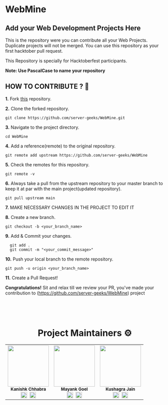 # WebMine
## Add your Web Development Projects Here
This is the repository were you can contribute all your Web Projects. Duplicate projects will not be merged. You can use this repository as your first hacktober pull request.

This Repository is specially for Hacktoberfest participants.
 
**Note: Use PascalCase to name your repository**


## HOW TO CONTRIBUTE ? 👷 

**1.** Fork [this](https://github.com/server-geeks/WebMine) repository.

**2.** Clone the forked repository.

```terminal
git clone https://github.com/server-geeks/WebMine.git
```

**3.** Navigate to the project directory.

```terminal
cd WebMine
```

**4.** Add a reference(remote) to the original repository.

```
git remote add upstream https://github.com/server-geeks/WebMine
```

**5.** Check the remotes for this repository.
```
git remote -v
```

**6.** Always take a pull from the upstream repository to your master branch to keep it at par with the main project(updated repository).

```
git pull upstream main
```


**7.**  MAKE NECESSARY CHANGES IN THE PROJECT TO EDIT IT
<br>


**8.** Create a new branch.

```terminal
git checkout -b <your_branch_name>
```

**9.** Add & Commit your changes.

```terminal
  git add .
  git commit -m "<your_commit_message>"
```

**10.** Push your local branch to the remote repository.

```terminal
git push -u origin <your_branch_name>
```

**11.** Create a Pull Request!

**Congratulations!** Sit and relax till we review your PR, you've made your contribution to (https://github.com/server-geeks/WebMine) project

<br>

<br><h1 align="center">Project Maintainers ⚙</h1>
<table align="center">
  <tbody><tr>
    
 <td align="center"><img alt="" src="https://avatars.githubusercontent.com/u/67221487?v=4" width="130px;"><br><sub><b>
 Kanishk Chhabra</b></sub><br>
<a href="https://www.linkedin.com/in/kanishk-chhabra/" target="_blank"><img align="center"  src="https://cdn.jsdelivr.net/npm/simple-icons@v3/icons/linkedin.svg" alt="Linkedin" height="20" width="20" /></a>&nbsp&nbsp<a href="https://github.com/mrkc2303/" target="_blank"><img align="center"  src="https://cdn.jsdelivr.net/npm/simple-icons@v3/icons/github.svg" alt="Github" height="20" width="20" /></a><nbsp></td></a></td>

 <td align="center"><img alt="" src="https://avatars.githubusercontent.com/u/82977727?v=4" width="130px;"><br><sub><b>
 Mayank Goel</b></sub><br>
<a href="https://www.linkedin.com/in/mayank-goel-55a299200/" target="_blank"><img align="center"  src="https://cdn.jsdelivr.net/npm/simple-icons@v3/icons/linkedin.svg" alt="Linkedin" height="20" width="20" /></a>&nbsp&nbsp<a href="https://github.com/yellowberard/" target="_blank"><img align="center"  src="https://cdn.jsdelivr.net/npm/simple-icons@v3/icons/github.svg" alt="Github" height="20" width="20" /></a><nbsp></td></a></td>

 <td align="center"><img alt="" src="https://avatars.githubusercontent.com/u/81035005?v=4" width="130px;"><br><sub><b>
 Kushagra Jain</b></sub><br>
<a href="https://www.linkedin.com/in/kushagra-jain-6a9a8a1b1/" target="_blank"><img align="center"  src="https://cdn.jsdelivr.net/npm/simple-icons@v3/icons/linkedin.svg" alt="Linkedin" height="20" width="20" /></a>&nbsp&nbsp<a href="https://github.com/KushagraJain58-cmd/" target="_blank"><img align="center"  src="https://cdn.jsdelivr.net/npm/simple-icons@v3/icons/github.svg" alt="Github" height="20" width="20" /></a><nbsp></td></a></td>
</tr>
</tbody></table>
